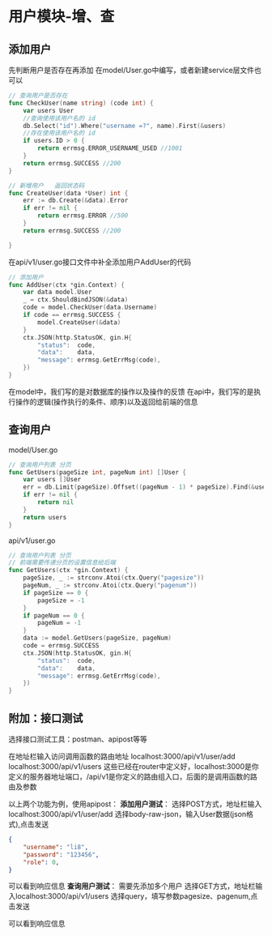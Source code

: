 # 用户模块-增、查

## 添加用户
先判断用户是否存在再添加
在model/User.go中编写，或者新建service层文件也可以
```go
// 查询用户是否存在
func CheckUser(name string) (code int) {
	var users User
	//查询使用该用户名的 id
	db.Select("id").Where("username =?", name).First(&users)
	//存在使用该用户名的 id
	if users.ID > 0 {
		return errmsg.ERROR_USERNAME_USED //1001
	}
	return errmsg.SUCCESS //200
}

// 新增用户   返回状态码
func CreateUser(data *User) int {
	err := db.Create(&data).Error
	if err != nil {
		return errmsg.ERROR //500
	}
	return errmsg.SUCCESS //200

}

```
在api/v1/user.go接口文件中补全添加用户AddUser的代码
```go
// 添加用户
func AddUser(ctx *gin.Context) {
	var data model.User
	_ = ctx.ShouldBindJSON(&data)
	code = model.CheckUser(data.Username)
	if code == errmsg.SUCCESS {
		model.CreateUser(&data)
	}
	ctx.JSON(http.StatusOK, gin.H{
		"status":  code,
		"data":    data,
		"message": errmsg.GetErrMsg(code),
	})
}
```
在model中，我们写的是对数据库的操作以及操作的反馈
在api中，我们写的是执行操作的逻辑(操作执行的条件、顺序)以及返回给前端的信息

## 查询用户
model/User.go
```go
// 查询用户列表 分页
func GetUsers(pageSize int, pageNum int) []User {
	var users []User
	err = db.Limit(pageSize).Offset((pageNum - 1) * pageSize).Find(&users).Error
	if err != nil {
		return nil
	}
	return users
}
```
api/v1/user.go
```go
// 查询用户列表 分页
// 前端需要传递分页的设置信息给后端
func GetUsers(ctx *gin.Context) {
	pageSize, _ := strconv.Atoi(ctx.Query("pagesize"))
	pageNum, _ := strconv.Atoi(ctx.Query("pagenum"))
	if pageSize == 0 {
		pageSize = -1
	}
	if pageNum == 0 {
		pageNum = -1
	}
	data := model.GetUsers(pageSize, pageNum)
	code = errmsg.SUCCESS
	ctx.JSON(http.StatusOK, gin.H{
		"status":  code,
		"data":    data,
		"message": errmsg.GetErrMsg(code),
	})
}
```

## 附加：接口测试
选择接口测试工具：postman、apipost等等

在地址栏输入访问调用函数的路由地址
localhost:3000/api/v1/user/add	
localhost:3000/api/v1/users
这些已经在router中定义好，localhost:3000是你定义的服务器地址端口，/api/v1是你定义的路由组入口，后面的是调用函数的路由及参数

以上两个功能为例，使用apipost：
**添加用户测试**：
选择POST方式，地址栏输入localhost:3000/api/v1/user/add	选择body-raw-json，输入User数据(json格式),点击发送
```json
{
    "username": "li8",
    "password": "123456",
    "role": 0,
}
```
可以看到响应信息
**查询用户测试**：
需要先添加多个用户
选择GET方式，地址栏输入localhost:3000/api/v1/users	选择query，填写参数pagesize、pagenum,点击发送

可以看到响应信息



